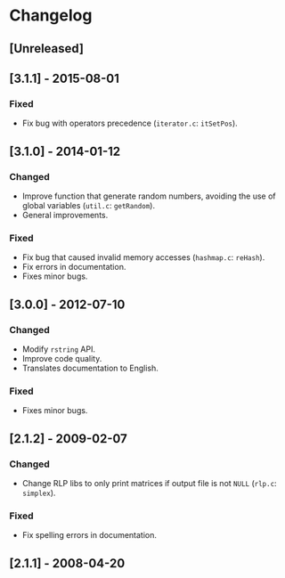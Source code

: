 # Changelog

## [Unreleased]

## [3.1.1] - 2015-08-01
### Fixed
- Fix bug with operators precedence (`iterator.c`: `itSetPos`).

## [3.1.0] - 2014-01-12
### Changed
- Improve function that generate random numbers, avoiding the use of global variables (`util.c`: `getRandom`).
- General improvements.

### Fixed
- Fix bug that caused invalid memory accesses (`hashmap.c`: `reHash`).
- Fix errors in documentation.
- Fixes minor bugs.

## [3.0.0] - 2012-07-10
### Changed
- Modify `rstring` API.
- Improve code quality.
- Translates documentation to English.

### Fixed
- Fixes minor bugs.

## [2.1.2] - 2009-02-07
### Changed
- Change RLP libs to only print matrices if output file is not `NULL` (`rlp.c`: `simplex`).

### Fixed
- Fix spelling errors in documentation.

## [2.1.1] - 2008-04-20
